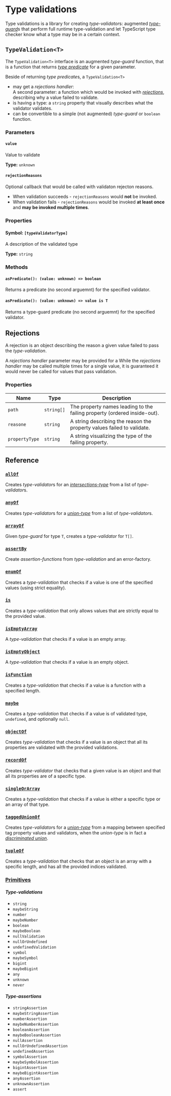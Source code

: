 # Type validations

Type validations is a library for creating *type-validator*s: augmented 
[*type-guard*](https://www.typescriptlang.org/docs/handbook/2/narrowing.html)s 
that perform full runtime type-validation and let TypeScript type checker know what a 
type may be in a certain context.

## `TypeValidation<T>`

The `TypeValidation<T>` interface is an augmented *type-guard* function, that is a
function that returns 
[*type predicate*](https://www.typescriptlang.org/docs/handbook/2/narrowing.html#using-type-predicates)
for a given parameter.

Beside of returning *type predicate*s, a `TypeValidation<T>`

 - may get a *rejections handler*:  
 A second parameter: a function which would be invoked with 
 [*rejections*](#Rejections), describing why a value failed to validate.
- is having a type: a `string` property that visually describes what the validator validates.
- can be convertible to a simple (not augmented) *type-guard* or `boolean` function.

### Parameters

#### `value`
Value to validate

**Type:** `unknown`

#### `rejectionReasons`
Optional callback that would be called with validaton rejecton reasons.  

- When validation succeeds - `rejectionReasons` would **not** be invoked.
- When validation fails - `rejectionReasons` would be invoked **at least once**
and **may be invoked multiple times**.

### Properties

#### Symbol: `[typeValidatorType]`
A description of the validated type

**Type:** `string`

### Methods

#### `asPredicate(): (value: unknown) => boolean`
Returns a predicate (no second arguemnt) for the specified validator.

#### `asPredicate(): (value: unknown) => value is T`
Returns a type-guard predicate (no second arguemnt) for the specified validator.

## Rejections

A rejection is an object describing the reason a given value failed to pass the *type-validation*.

A *rejections handler* parameter may be provided for a
While the *rejections handler* may be called multiple times for a single value, it is 
guaranteed it would never be called for values that pass validation.

### Properties

Name | Type | Description
-|-|-
`path` | `string[]` | The property names leading to the failing property (ordered inside-out).
`reasone` | `string` | A string describing the reason the property values failed to validate.
`propertyType` | `string` | A string visualizing the type of the failing property.

## Reference

### [`allOf`](./allOf.md)

Creates *type-validator*s for an
[*intersections-type*](https://www.typescriptlang.org/docs/handbook/2/objects.html#intersection-types)
from a list of *type-validator*s.

### [`anyOf`](./anyOf.md)

Creates *type-validator*s for a
[*union-type*](https://www.typescriptlang.org/docs/handbook/2/everyday-types.html#union-types)
from a list of *type-validator*s.

### [`arrayOf`](./arrayOf.md)

Given *type-guard* for type `T`, creates a *type-validator* for `T[]`.

### [`assertBy`](./assertions.md)

Create *assertion-functions* from *type-validation* and an error-factory.

### [`enumOf`](./enumOf.md)

Creates a *type-validation* that checks if a value is one of the specified values
(using strict equality).

### [`is`](./is)

Creates a *type-validation* that only allows values that are strictly equal to 
the provided value.

### [`isEmptyArray`](./isEmptyArray.md)

A *type-validation* that checks if a value is an empty array.

### [`isEmptyObject`](./isEmptyObject.md)

A *type-validation* that checks if a value is an empty object.

### [`isFunction`](./isFunction.md)

Creates a *type-validation* that checks if a value is a function with a specified length.

### [`maybe`](./maybe.md)

Creates a *type-validation* that checks if a value is of validated type, `undefined`, 
and optionally `null`.

### [`objectOf`](./objectOf.md)

Creates *type-validation* that checks if a value is an object that all its properties
are validated with the provided validations.

### [`recordOf`](./recordOf.md)

Creates *type-validator* that checks that a given value is an object and that
all its properties are of a specific type.

### [`singleOrArray`](./singleOrArray.md)

Creates a *type-validation* that checks if a value is either a specific type or an
array of that type.

### [`taggedUnionOf`](./taggedUnionOf.md)

Creates *type-validator*s for a
[*union-type*](https://www.typescriptlang.org/docs/handbook/2/everyday-types.html#union-types)
from a mapping between specified tag property values and validators, when the *union-type* 
is in fact a [*discriminated union*](https://www.typescriptlang.org/docs/handbook/2/narrowing.html#discriminated-unions).

### [`tupleOf`](./tupleOf.md)

Creates a *type-validation* that checks that an object is an array with a specific length,
and has all the provided indices validated.

### [Primitives](./primitives.md)

#### *Type-validations*
- `string`
- `maybeString`
- `number`
- `maybeNumber`
- `boolean`
- `maybeBoolean`
- `nullValidation`
- `nullOrUndefined`
- `undefinedValidation`
- `symbol`
- `maybeSymbol`
- `bigint`
- `maybeBigint`
- `any`
- `unknown`
- `never`

#### *Type-assertions*

- `stringAssertion`
- `maybeStringAssertion`
- `numberAssertion`
- `maybeNumberAssertion`
- `booleanAssertion`
- `maybeBooleanAssertion`
- `nullAssertion`
- `nullOrUndefinedAssertion`
- `undefinedAssertion`
- `symbolAssertion`
- `maybeSymbolAssertion`
- `bigintAssertion`
- `maybeBigintAssertion`
- `anyAssertion`
- `unknownAssertion`
- `assert`
